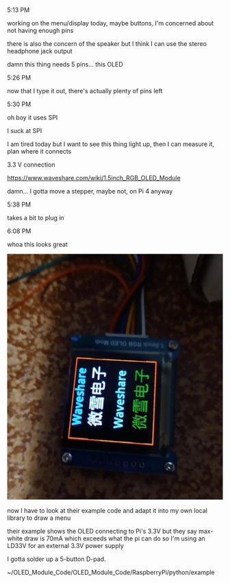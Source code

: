 5:13 PM

working on the menu/display today, maybe buttons, I'm concerned about not having enough pins

there is also the concern of the speaker but I think I can use the stereo headphone jack output

damn this thing needs 5 pins... this OLED

5:26 PM

now that I type it out, there's actually plenty of pins left

5:30 PM

oh boy it uses SPI

I suck at SPI

I am tired today but I want to see this thing light up, then I can measure it, plan where it connects

3.3 V connection

https://www.waveshare.com/wiki/1.5inch_RGB_OLED_Module

damn... I gotta move a stepper, maybe not, on Pi 4 anyway

5:38 PM

takes a bit to plug in

6:08 PM

whoa this looks great

<img src="../images/working-oled.JPG"/>

now I have to look at their example code and adapt it into my own local library to draw a menu

their example shows the OLED connecting to Pi's 3.3V but they say max-white draw is 70mA which exceeds what the pi can do so I'm using an LD33V for an external 3.3V power supply

I gotta solder up a 5-button D-pad.

~/OLED_Module_Code/OLED_Module_Code/RaspberryPi/python/example


